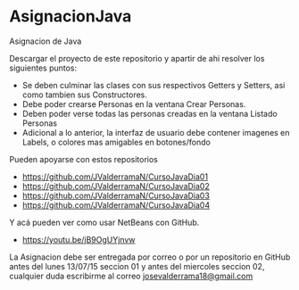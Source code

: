 # AsignacionJava
Asignacion de Java

Descargar el proyecto de este repositorio y apartir de ahi resolver los siguientes puntos:

* Se deben culminar las clases con sus respectivos Getters y Setters, asi como tambien sus Constructores.
* Debe poder crearse Personas en la ventana Crear Personas.
* Deben poder verse todas las personas creadas en la ventana Listado Personas
* Adicional a lo anterior, la interfaz de usuario debe contener imagenes en Labels, o colores mas amigables en botones/fondo

Pueden apoyarse con estos repositorios

* https://github.com/JValderramaN/CursoJavaDia01
* https://github.com/JValderramaN/CursoJavaDia02
* https://github.com/JValderramaN/CursoJavaDia03
* https://github.com/JValderramaN/CursoJavaDia04

Y acá pueden ver como usar NetBeans con GitHub.

* https://youtu.be/jB9OgUYjnvw

La Asignacion debe ser entregada por correo o por un repositorio en GitHub antes del lunes 13/07/15 seccion 01 y antes del miercoles seccion 02, cualquier duda escribirme al correo josevalderrama18@gmail.com
